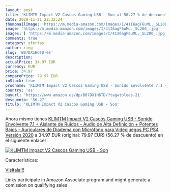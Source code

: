 ```yaml
---
layout: post
title: 'KLIMTM Impact V2 Cascos Gaming USB - Son al 56.27 % de descuento'
date: 2020-11-21 22:32:24
thumbnailImage: 'https://m.media-amazon.com/images/I/41I6agF6uML._SL200_.jpg'
image: 'https://m.media-amazon.com/images/I/41I6agF6uML._SL200_.jpg'
images: [ 'https://m.media-amazon.com/images/I/41I6agF6uML._SL200_.jpg' ]
comments: true
category: ofertas
author: ring
slug: 'B07DX1H6TD-es'
description:
actualPrice: 34.97 EUR
currency: EUR
price: 34.97
comparePrice: 79.97 EUR
inStock: true
prodname: 'KLIMTM Impact V2 Cascos Gaming USB - Sonido Envolvente 7.1 + Aislante de Ruidos - Audio de Alta Definición + Potentes Bajos - Auriculares de Diadema con Micrófono para Videojuegos PC PS4 Versión 2020'
country: 'es'
buyurl: 'https://www.amazon.es/dp/B07DX1H6TD/?tag=tolees-21'
descuento: '56.27'
titulo: 'KLIMTM Impact V2 Cascos Gaming USB - Son'
---
```


Ahora mismo tienes [KLIMTM Impact V2 Cascos Gaming USB - Sonido Envolvente 7.1 + Aislante de Ruidos - Audio de Alta Definición + Potentes Bajos - Auriculares de Diadema con Micrófono para Videojuegos PC PS4 Versión 2020](https://www.amazon.es/dp/B07DX1H6TD/?tag=tolees-21) a 34.97 EUR (original: 79.97 EUR) (56.27 %  de descuento) en el siguiente enlace!

[![KLIMTM Impact V2 Cascos Gaming USB - Son](https://m.media-amazon.com/images/I/41I6agF6uML._SL200_.jpg)](https://www.amazon.es/dp/B07DX1H6TD/?tag=tolees-21)

Características:


[Visítala!!!](https://www.amazon.es/dp/B07DX1H6TD/?tag=tolees-21)

Links participate in Amazon Associate program and might generate a comission on qualifying sales
